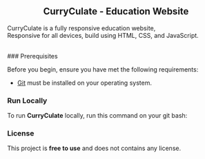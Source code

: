   <br />
  <br />

  <h2 align="center">CurryCulate - Education Website</h2>

  CurryCulate is a fully responsive education website, <br />Responsive for all devices, build using HTML, CSS, and JavaScript.

<br />
### Prerequisites

Before you begin, ensure you have met the following requirements:

* [Git](https://git-scm.com/downloads "Download Git") must be installed on your operating system.

### Run Locally

To run **CurryCulate** locally, run this command on your git bash:

### License

This project is **free to use** and does not contains any license.
